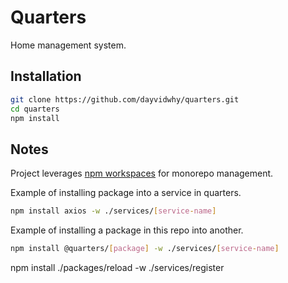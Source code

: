 # Quarters
Home management system.

## Installation
```bash
git clone https://github.com/dayvidwhy/quarters.git
cd quarters
npm install
```

## Notes
Project leverages [npm workspaces](https://docs.npmjs.com/cli/v7/using-npm/workspaces) for monorepo management.

Example of installing package into a service in quarters.
```bash
npm install axios -w ./services/[service-name]
```

Example of installing a package in this repo into another.
```bash
npm install @quarters/[package] -w ./services/[service-name]
```
npm install ./packages/reload -w ./services/register
